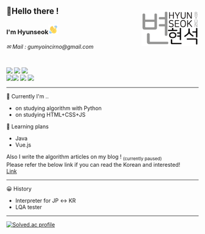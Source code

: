 <head>
    <style>
        .top{
            display: flex;
            justify-content: space-between;
            align-items: center;
        }
    </style>    
</head>


<div class="top">
 <div>
  <h2>🙇Hello there ! </h2>
  <h3>I'm Hyunseok<img src="img/wave-hello.gif" width="25px"></h3>
  <h6>✉ Mail : gumyoincirno@gmail.com</h3>
  </div>
  <div>
  <img src="img/image1.png" width="150px"></img>
  </div>
</div>

<img src="https://img.shields.io/badge/-Python-b0e0e6?style=flat&logo=Python"> <img src="https://img.shields.io/badge/-HTML-f0ffff?style=flat&logo=html5"> <img src="https://img.shields.io/badge/-CSS-0000FF?style=flat&logo=CSS3">
<br>
<a href="https://instagram.com/hyun_seok_b" >
<img src="https://www.instagram.com/static/images/ico/favicon.ico/36b3ee2d91ed.ico" width="22px"></a><a href="https://www.facebook.com/hyunsuk.byun.56"><img src="https://static.xx.fbcdn.net/rsrc.php/yD/r/d4ZIVX-5C-b.ico" width="22px"></a>
<a href="https://hbyun.tistory.com/"><img src="https://t1.daumcdn.net/tistory_admin/static/top/favicon_0630.ico" width="22px"></a>
<a href="https://hbyun.tistory.com/"><img src="img/discord.ico" width="22px"></a>

</center>

---

💬 Currently I'm ..
- on studying algorithm with Python
- on studying HTML+CSS+JS

📅 Learning plans
- Java
- Vue.js

Also I write the algorithm articles on my blog ! 
<sub>(currently paused)</sub><br>
Please refer the below link if you can read the Korean and interested!<br>
<a href="https://hbyun.tistory.com">Link</a>

---
😀 History 
- Interpreter for JP ↔ KR
- LQA tester 
---
[![Solved.ac profile](http://mazassumnida.wtf/api/generate_badge?boj={hseoks})](https://solved.ac/{hseoks})


